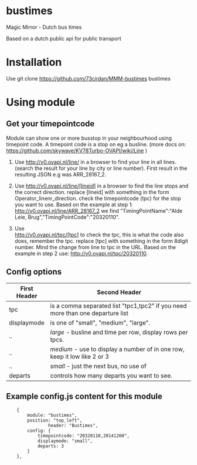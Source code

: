 # bustimes
Magic Mirror - Dutch bus times 

Based on a dutch public api for public transport
# Installation
Use git clone https://github.com/73cirdan/MMM-bustimes bustimes
# Using  module
## Get your timepointcode
Module can show one or more busstop in your neighbourhood using timepoint code.
A timepoint code is a stop on eg a busline.
(more docs on: https://github.com/skywave/KV78Turbo-OVAPI/wiki/Line )

1. Use
  http://v0.ovapi.nl/line/ 
  in a browser to find your line in all lines.
  (search the result for your line by city or line number).
  First result in the resulting JSON e.g was ARR_28167_2.

1. Use
  http://v0.ovapi.nl/line/[lineid]
  in a browser to find the line stops and the correct direction.
  replace [lineid] with something in the form Operator_linenr_direction.
  check the timepointcode (tpc) for the stop you want to use.
  Based on the example at step 1: http://v0.ovapi.nl/line/ARR_28167_2
  we find "TimingPointName":"Alde Leie, Brug","TimingPointCode":"20320110".

1. Use  
  http://v0.ovapi.nl/tpc/[tpc]
  to check the tpc, this is what the code also does, remember the tpc.
  replace [tpc] with something in the form 8digit number.
  Mind the change from line to tpc in the URL.
  Based on the example in step 2 use: http://v0.ovapi.nl/tpc/20320110.

## Config options

First Header | Second Header
------------ | ------------- 
tpc | is a comma separated list "tpc1,tpc2" if you need more than one departure list
displaymode | is one of "small", "medium", "large".
.. | *large* - busline and time per row, display <departs> rows per tpcs.
.. | *medium* - use <departs> to display a number of <departs> in one row, keep it low like 2 or 3
.. | *small* - just the next bus, no use of <departs>
departs | controls how many departs you want to see.

## Example config.js content for this module
		{
			module: "bustimes",
			position: "top_left",
                	header: "Bustimes",
			config: {
				timepointcode: "20320110,20141200",
				displaymode: "small",
				departs: 3 
			}
		},



